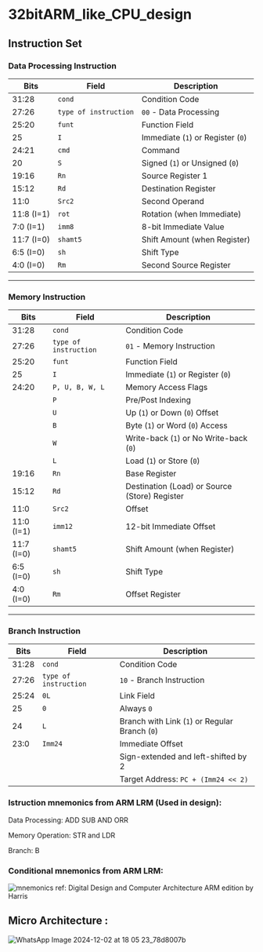 # 32bitARM_like_CPU_design

## Instruction Set

### **Data Processing Instruction**

| Bits      | Field               | Description                                   |
|-----------|---------------------|-----------------------------------------------|
| 31:28     | `cond`              | Condition Code                                |
| 27:26     | `type of instruction` | `00` - Data Processing                      |
| 25:20     | `funt`              | Function Field                                |
| 25        | `I`                 | Immediate (`1`) or Register (`0`)             |
| 24:21     | `cmd`               | Command                                       |
| 20        | `S`                 | Signed (`1`) or Unsigned (`0`)                |
| 19:16     | `Rn`                | Source Register 1                             |
| 15:12     | `Rd`                | Destination Register                          |
| 11:0      | `Src2`              | Second Operand                                |
| 11:8 (I=1)| `rot`               | Rotation (when Immediate)                     |
| 7:0 (I=1) | `imm8`              | 8-bit Immediate Value                         |
| 11:7 (I=0)| `shamt5`            | Shift Amount (when Register)                  |
| 6:5 (I=0) | `sh`                | Shift Type                                    |
| 4:0 (I=0) | `Rm`                | Second Source Register                        |

---

### **Memory Instruction**

| Bits      | Field               | Description                                   |
|-----------|---------------------|-----------------------------------------------|
| 31:28     | `cond`              | Condition Code                                |
| 27:26     | `type of instruction` | `01` - Memory Instruction                   |
| 25:20     | `funt`              | Function Field                                |
| 25        | `I`                 | Immediate (`1`) or Register (`0`)             |
| 24:20     | `P, U, B, W, L`     | Memory Access Flags                           |
|           | `P`                 | Pre/Post Indexing                             |
|           | `U`                 | Up (`1`) or Down (`0`) Offset                 |
|           | `B`                 | Byte (`1`) or Word (`0`) Access               |
|           | `W`                 | Write-back (`1`) or No Write-back (`0`)       |
|           | `L`                 | Load (`1`) or Store (`0`)                     |
| 19:16     | `Rn`                | Base Register                                 |
| 15:12     | `Rd`                | Destination (Load) or Source (Store) Register |
| 11:0      | `Src2`              | Offset                                        |
| 11:0 (I=1)| `imm12`             | 12-bit Immediate Offset                       |
| 11:7 (I=0)| `shamt5`            | Shift Amount (when Register)                  |
| 6:5 (I=0) | `sh`                | Shift Type                                    |
| 4:0 (I=0) | `Rm`                | Offset Register                               |

---

### **Branch Instruction**

| Bits      | Field               | Description                                   |
|-----------|---------------------|-----------------------------------------------|
| 31:28     | `cond`              | Condition Code                                |
| 27:26     | `type of instruction` | `10` - Branch Instruction                   |
| 25:24     | `0L`                | Link Field                                    |
| 25        | `0`                 | Always `0`                                    |
| 24        | `L`                 | Branch with Link (`1`) or Regular Branch (`0`)|
| 23:0      | `Imm24`             | Immediate Offset                              |
|           |                     | Sign-extended and left-shifted by 2           |
|           |                     | Target Address: `PC + (Imm24 << 2)`           |

    
### Istruction mnemonics from ARM LRM (Used in design):

Data Processing: ADD SUB AND ORR 

Memory Operation: STR and LDR 

Branch: B 

### Conditional mnemonics from ARM LRM: 

![mnemonics](https://github.com/user-attachments/assets/e8a8261a-a35b-4f18-aeb7-ca446522d544)
ref: Digital Design and Computer Architecture ARM edition by Harris


## Micro Architecture : 

![WhatsApp Image 2024-12-02 at 18 05 23_78d8007b](https://github.com/user-attachments/assets/6bb2e541-1912-4ee8-b1e5-d6959ad55d76)


## 

























